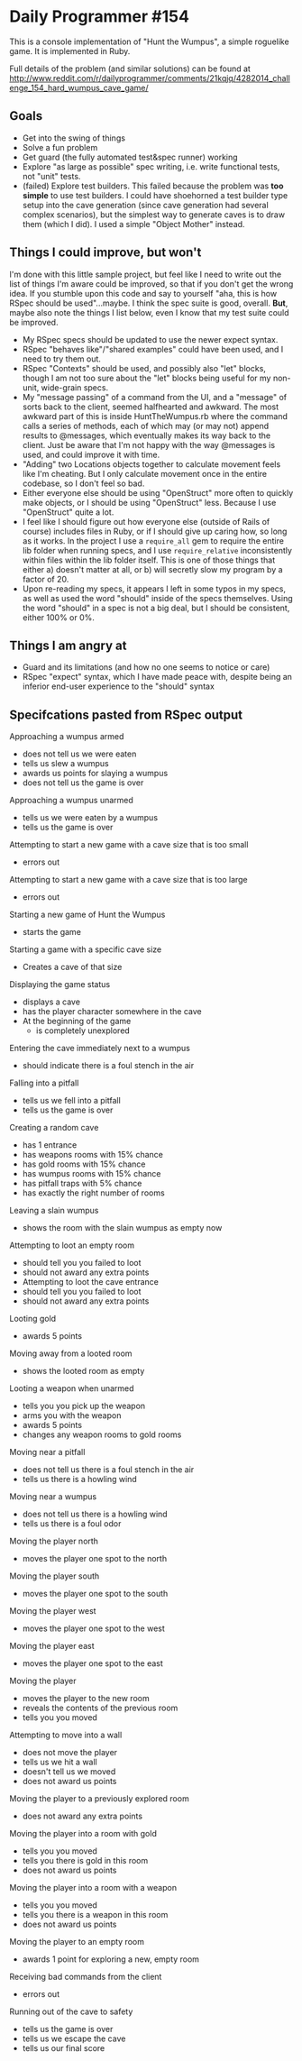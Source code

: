 Daily Programmer #154
=====================

This is a console implementation of "Hunt the Wumpus", a simple roguelike game. It is implemented in Ruby.

Full details of the problem (and similar solutions) can be found at http://www.reddit.com/r/dailyprogrammer/comments/21kqjq/4282014_challenge_154_hard_wumpus_cave_game/

Goals
-----

* Get into the swing of things
* Solve a fun problem
* Get guard (the fully automated test&spec runner) working
* Explore "as large as possible" spec writing, i.e. write functional tests, not "unit" tests.
* (failed) Explore test builders. This failed because the problem was **too simple** to use test builders. I could have shoehorned a test builder type setup into the cave generation (since cave generation had several complex scenarios), but the simplest way to generate caves is to draw them (which I did). I used a simple "Object Mother" instead.

Things I could  improve, but won't
----------------------------------

I'm done with this little sample project, but feel like I need to write out the list of things I'm aware could be improved, so that if you don't get the wrong idea. If you stumble upon this code and say to yourself "aha, this is how RSpec should be used"...maybe. I think the spec suite is good, overall. **But**, maybe also note the things I list below, even I know that my test suite could be improved.

* My RSpec specs should be updated to use the newer expect syntax.
* RSpec "behaves like"/"shared examples" could have been used, and I need to try them out.
* RSpec "Contexts" should be used, and possibly also "let" blocks, though I am not too sure about the "let" blocks being useful for my non-unit, wide-grain specs.
* My "message passing" of a command from the UI, and a "message" of sorts back to the client, seemed halfhearted and awkward. The most awkward part of this is inside HuntTheWumpus.rb where the command calls a series of methods, each of which may (or may not) append results to @messages, which eventually makes its way back to the client. Just be aware that I'm not happy with the way @messages is used, and could improve it with time.
* "Adding" two Locations objects together to calculate movement feels like I'm cheating. But I only calculate movement once in the entire codebase, so I don't feel so bad.
* Either everyone else should be using "OpenStruct" more often to quickly make objects, or I should be using "OpenStruct" less. Because I use "OpenStruct" quite a lot.
* I feel like I should figure out how everyone else (outside of Rails of course) includes files in Ruby, or if I should give up caring how, so long as it works. In the project I use a `require_all` gem to require the entire lib folder when running specs, and I use `require_relative` inconsistently within files within the lib folder itself. This is one of those things that either a) doesn't matter at all, or b) will secretly slow my program by a factor of 20.
* Upon re-reading my specs, it appears I left in some typos in my specs, as well as used the word "should" inside of the specs themselves. Using the word "should" in a spec is not a big deal, but I should be consistent, either 100% or 0%.

Things I am angry at
--------------------

* Guard and its limitations (and how no one seems to notice or care)
* RSpec "expect" syntax, which I have made peace with, despite being an inferior end-user experience to the "should" syntax

Specifcations pasted from RSpec output
--------------------------------------

Approaching a wumpus armed
* does not tell us we were eaten
* tells us slew a wumpus
* awards us points for slaying a wumpus
* does not tell us the game is over

Approaching a wumpus unarmed
* tells us we were eaten by a wumpus
* tells us the game is over

Attempting to start a new game with a cave size that is too small
* errors out

Attempting to start a new game with a cave size that is too large
* errors out

Starting a new game of Hunt the Wumpus
* starts the game

Starting a game with a specific cave size
* Creates a cave of that size

Displaying the game status
   * displays a cave
   * has the player character somewhere in the cave
   * At the beginning of the game
      * is completely unexplored

Entering the cave immediately next to a wumpus
* should indicate there is a foul stench in the air

Falling into a pitfall
* tells us we fell into a pitfall
* tells us the game is over

Creating a random cave
* has 1 entrance
* has weapons rooms with 15% chance
* has gold rooms with 15% chance
* has wumpus rooms with 15% chance
* has pitfall traps with 5% chance
* has exactly the right number of rooms

Leaving a slain wumpus
* shows the room with the slain wumpus as empty now

Attempting to loot an empty room
* should tell you you failed to loot
* should not award any extra points
* Attempting to loot the cave entrance
* should tell you you failed to loot
* should not award any extra points

Looting gold
* awards 5 points

Moving away from a looted room
* shows the looted room as empty

Looting a weapon when unarmed
* tells you you pick up the weapon
* arms you with the weapon
* awards 5 points
* changes any weapon rooms to gold rooms

Moving near a pitfall
* does not tell us there is a foul stench in the air
* tells us there is a howling wind

Moving near a wumpus
* does not tell us there is a howling wind
* tells us there is a foul odor

Moving the player north
* moves the player one spot to the north

Moving the player south
* moves the player one spot to the south

Moving the player west
* moves the player one spot to the west

Moving the player east
* moves the player one spot to the east

Moving the player
* moves the player to the new room
* reveals the contents of the previous room
* tells you you moved

Attempting to move into a wall
* does not move the player
* tells us we hit a wall
* doesn't tell us we moved
* does not award us points

Moving the player to a previously explored room
* does not award any extra points

Moving the player into a room with gold
* tells you you moved
* tells you there is gold in this room
* does not award us points

Moving the player into a room with a weapon
* tells you you moved
* tells you there is a weapon in this room
* does not award us points

Moving the player to an empty room
* awards 1 point for exploring a new, empty room

Receiving bad commands from the client
* errors out

Running out of the cave to safety
* tells us the game is over
* tells us we escape the cave
* tells us our final score

